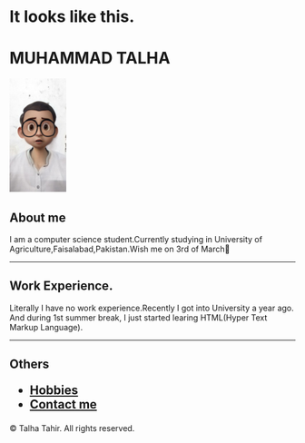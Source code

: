 # It looks like this.
<!DOCTYPE html>
<html lang="en">
      <head>
            <meta charset="UTF-8">
            <meta name="viewport" content="width=device-width, initial-scale=1.0">
            <title>My Resume</title>
      </head>
      <body>
            <h1>MUHAMMAD TALHA</h1>
            <img src="img1.jpg" alt="Talha's Profile Pic" height="200" width="100"/>
            <h2>About me</h2>
            <p>I am a computer science student.Currently studying in University of Agriculture,Faisalabad,Pakistan.Wish me on 3rd of March🍰</p>
            <hr>
            <h2>Work Experience.</h2>
            <p>Literally I have no work experience.Recently I got into University a year ago. And during 1st summer break, I just started learing <abbr>HTML</abbr>(Hyper Text Markup Language).</p>
            <hr>
            <h2>Others
                  <ul>
                        <li> <a href="./hobbies.html">Hobbies</a></li>
                        <li> <a href="./Contact me.html">Contact me</a></li>
                  </ul>
            </h2>
            <footer>
                  <p>© Talha Tahir. All rights reserved.</p>
            </footer>    
      </body>
</html
